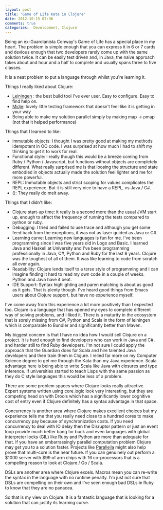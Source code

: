 ```yaml
---
layout: post
title: "Game of Life Kata in Clojure"
date: 2012-10-15 07:36
comments: true
categories:  Development, Clojure
---
```


Being an ex-Guardianista Conway's Game of Life has a special place in my heart. The problem is simple enough that you can express it in 6 or 7 cards and devious enough that two developers rarely come up with the same solution twice. It can be easily test driven and, in Java, the naive approach takes about and hour and a half to complete and usually spans three to five classes. 

It is a neat problem to put a language through whilst you're learning it. 

Things I really liked about Clojure:

* [Leiningen](http://example.com/ "Optional Title") : the best build tool I've ever user. Easy to configure. Easy to find help on.
* [Midje](https://github.com/marick/Midje): lovely little testing framework that doesn't feel like it is getting in your way
* Being able to make my solution parallel simply by making map -> pmap (not that it helped performance)

Things that I learned to like:

* Immutable objects: I thought I was pretty good at making my methods idempotent in OO code. I was surprised at how much I had to shift my thinking to get it to work for real. 
* Functional style: I really though this would be a breeze coming from Ruby / Python / Javascript, but functions without objects are completely different. What really surprised me is that loosing the structure and state embodied in objects actually made the solution feel lighter and me for more powerful.
* REPL: Immutable objects and strict scoping for values complicates the REPL experience. But it is still very nice to have a REPL, vs Java / C#.
* (): They really do melt away. 

Things that I didn't like:

* Clojure start-up time: it really is a second more than the usual JVM start up, enough to affect the frequency of running the tests compared to python or ruby.
* Debugging: I tried and failed to use trace and although you get some feed back from the exceptions, it was not as laser guided as Java or C#. 
* Learning curve: Learning new languages is fun for me. I've been programming since I was five years old in Logo and Basic. I learned Java and Haskell at University and I've been programming professionally in Java, C#, Python and Ruby for the last 8 years. Clojure was the toughest of all of them. It was like learning to code from scratch all over again. 
* Readability: Clojure lends itself to a terse style of programming and I can imagine finding it hard to read my own code in a couple of weeks. Python and Java have it beat. 
* IDE Support: Syntax highlighting and paren matching is about as good as it gets. That is plenty though. I've heard good things from Emacs users about Clojure support, but have no experience myself. 

I've come away from this experience a lot more positively than I expected too. Clojure is a language that has opened my eyes to complete different way of solving problems, and I liked it. There is a maturity in the ecosystem that is sorely missing from C#, Python and Scala in the form of leiningen which is comparable to Bundler and significantly better than Maven.

My biggest concern is that I have no idea how I would sell Clojure on a project. It is hard enough to find developers who can work in Java and C#, and harder still to find Ruby developers. I'm not sure I could apply the approach that the Guardian does for Scala and hire talented Java developers and then train them in Clojure. I relied far more on my Computer Science degree to get me through the Kata than my Java experience. Scala advantage here is being able to write Scala like Java with closures and type inference. If universities started to teach Lisps with the same passion as they do C style languages this would be less of a problem.

There are some problem spaces where Clojure looks really attractive. Expert systems written using core.logic look very interesting, but they are competing head on with Drools which has a significantly lower cognitive cost of entry even if Clojure definitely has a syntax advantage in that space. 

Concurrency is another area where Clojure makes excellent choices but my experience tells me that you really need close to a hundred cores to make concurrency pay because of synchronization costs. If you need concurrency to deal with IO delay then the Disruptor pattern or just an event loop provide much better bang for buck and even languages with global interpreter locks (GIL) like Ruby and Python are more than adequate for that. If you have an embarrassingly parallel computation problem Clojure may get you to a solution faster. Projects like [Parallella](http://www.kickstarter.com/projects/adapteva/parallella-a-supercomputer-for-everyone) might also help prove that multi-core is the near future. If you can genuinely out perform a $1000 server with $99 of arm chips with 16 co-processors that is a compelling reason to look at Clojure / Go / Scala. 

DSLs are another area where Clojure excels. Macros mean you can re-write the syntax in the language with no runtime penalty. I'm just not sure that DSLs are compelling on their own and I've seen enough bad DSLs in Ruby to know that they are no panacea.

So that is my view on Clojure. It is a fantastic language that is looking for a solution that can justify its learning curve. 

